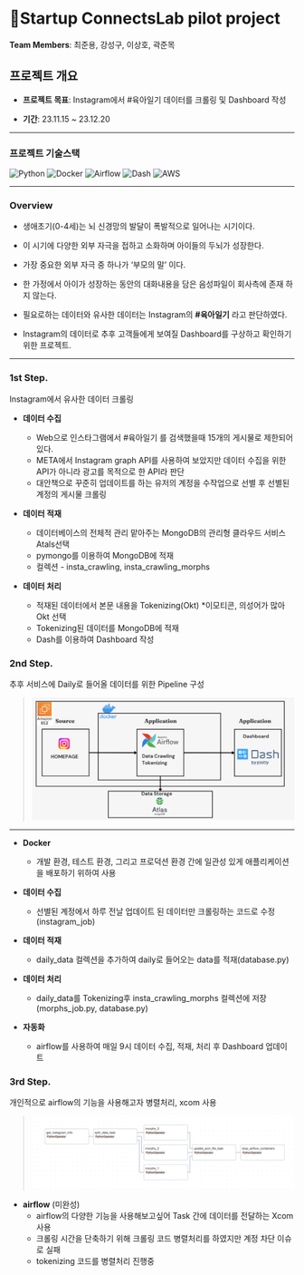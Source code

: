 # Startup ConnectsLab pilot project

**Team Members**: 최준용, 강성구, 이상호, 곽준목

## **프로젝트 개요**

- **프로젝트 목표**: Instagram에서 #육아일기 데이터를 크롤링 및 Dashboard 작성

- **기간**: 23.11.15 ~ 23.12.20




<hr>

### 프로젝트 기술스택

![Python](https://img.shields.io/badge/Python-ffe74a.svg?style=flat&logo=Python&logoColor=blue) 
![Docker](https://img.shields.io/badge/Docker-4d77cf.svg?style=flat&logo=Docker&logoColor=4dabcf)
![Airflow](https://img.shields.io/badge/Airflow-130654.svg?style=flat&logo=Airflow&logoColor=whitle) 
![Dash](https://img.shields.io/badge/Dash-11557C.svg?style=flat&logo=Dash&logoColor=white) 
![AWS](https://img.shields.io/badge/AWS-262626.svg?style=flat&logo=AWS&logoColor=white) 

<hr>

### **Overview**

- 생애초기(0-4세)는 뇌 신경망의 발달이 폭발적으로 일어나는 시기이다.

- 이 시기에 다양한 외부 자극을 접하고 소화하며 아이들의 두뇌가 성장한다.

- 가장 중요한 외부 자극 중 하나가 ‘부모의 말’ 이다.

- 한 가정에서 아이가 성장하는 동안의 대화내용을 담은 음성파일이 회사측에 존재 하지 않는다.

- 필요로하는 데이터와 유사한 데이터는 Instagram의 **#육아일기** 라고 판단하였다.

- Instagram의 데이터로 추후 고객들에게 보여질 Dashboard를 구상하고 확인하기 위한 프로젝트.

<hr>

### **1st Step.**

Instagram에서 유사한 데이터 크롤링

* **데이터 수집**
  * Web으로 인스타그램에서 #육아일기 를 검색했을때 15개의 게시물로 제한되어있다.
  * META에서 Instagram graph API를 사용하여 보았지만 데이터 수집을 위한 API가 아니라 광고를 목적으로 한 API라 판단
  * 대안책으로 꾸준히 업데이트를 하는 유저의 계정을 수작업으로 선별 후 선별된 계정의 게시물 크롤링
    
* **데이터 적재**
  * 데이터베이스의 전체적 관리 맡아주는 MongoDB의 관리형 클라우드 서비스 Atals선택
  * pymongo를 이용하여 MongoDB에 적재
  * 컬렉션 - insta_crawling, insta_crawling_morphs

* **데이터 처리**
  * 적재된 데이터에서 본문 내용을 Tokenizing(Okt) *이모티콘, 의성어가 많아 Okt 선택
  * Tokenizing된 데이터를 MongoDB에 적재
  * Dash를 이용하여 Dashboard 작성


### **2nd Step.**

추후 서비스에 Daily로 들어올 데이터를 위한 Pipeline 구성
>
> <p align="center"><img src="assets/pipeline.png" width="840"></p>
>
<hr>

* **Docker**
  * 개발 환경, 테스트 환경, 그리고 프로덕션 환경 간에 일관성 있게 애플리케이션을 배포하기 위하여 사용

* **데이터 수집**
  * 선별된 계정에서 하루 전날 업데이트 된 데이터만 크롤링하는 코드로 수정(instagram_job)

* **데이터 적재**
  * daily_data 컬렉션을 추가하여 daily로 들어오는 data를 적재(database.py)
 
* **데이터 처리**
  * daily_data를 Tokenizing후 insta_crawling_morphs 컬렉션에 저장(morphs_job.py, database.py)

* **자동화**
  * airflow를 사용하여 매일 9시 데이터 수집, 적재, 처리 후 Dashboard 업데이트

### **3rd Step.**

개인적으로 airflow의 기능을 사용해고자 병렬처리, xcom 사용

> <p align="center"><img src="assets/airflow.png" width="840"></p>

* **airflow** (미완성)
  * airflow의 다양한 기능을 사용해보고싶어 Task 간에 데이터를 전달하는 Xcom 사용
  * 크롤링 시간을 단축하기 위해 크롤링 코드 병렬처리를 하였지만 계정 차단 이슈로 실패
  * tokenizing 코드를 병렬처리 진행중

